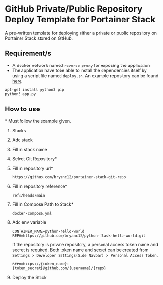 # GitHub Private/Public Repository Deploy Template for Portainer Stack
A pre-written template for deploying either a private or public repository on Portainer Stack stored on GitHub.

## Requirement/s
   - A docker network named ```reverse-proxy``` for exposing the application
   - The application have tobe able to install the dependencies itself by using a script file named ```deploy.sh```. An example repository can be found [here](https://github.com/bryanc12/python-flask-hello-world).
   ```
   apt-get install python3 pip
   python3 app.py
   ```

## How to use
\* Must follow the example given.

1. Stacks
2. Add stack
3. Fill in stack name
4. Select Git Repository*
5. Fill in repository url*  
   ```
   https://github.com/bryanc12/portainer-stack-git-repo
   ```
6. Fill in repository reference*  
   ```
   refs/heads/main
   ```
7. Fill in Compose Path to Stack*  
   ```
   docker-compose.yml
   ```
8. Add env variable  
   ```
   CONTAINER_NAME=python-hello-world
   REPO=https://github.com/bryanc12/python-flask-hello-world.git
   ```
   If the repository is private repository, a personal access token name and secret is required. Both token name and secret can be created from ```Settings > Developer Settings(Side Navbar) > Personal Access Token```.
   ```
   REPO=https://{token_name}:{token_secret}@github.com/{username}/{repo}
   ```

9. Deploy the Stack